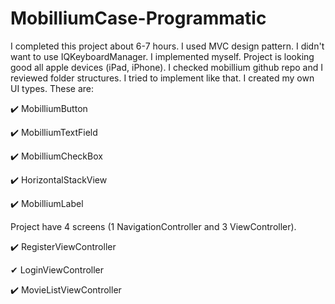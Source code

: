 # MobilliumCase-Programmatic

I completed this project about 6-7 hours. I used MVC design pattern. 
I didn't want to use IQKeyboardManager. I implemented myself. 
Project is looking good all apple devices (iPad, iPhone). 
I checked mobillium github repo and I reviewed folder structures. 
I tried to implement like that. I created my own UI types. 
These are: 

✔️  MobilliumButton

✔️  MobilliumTextField

✔️  MobilliumCheckBox

✔️  HorizontalStackView

✔️  MobilliumLabel



Project have 4 screens (1 NavigationController and 3 ViewController). 

✔️  RegisterViewController

✔  LoginViewController

✔️  MovieListViewController



